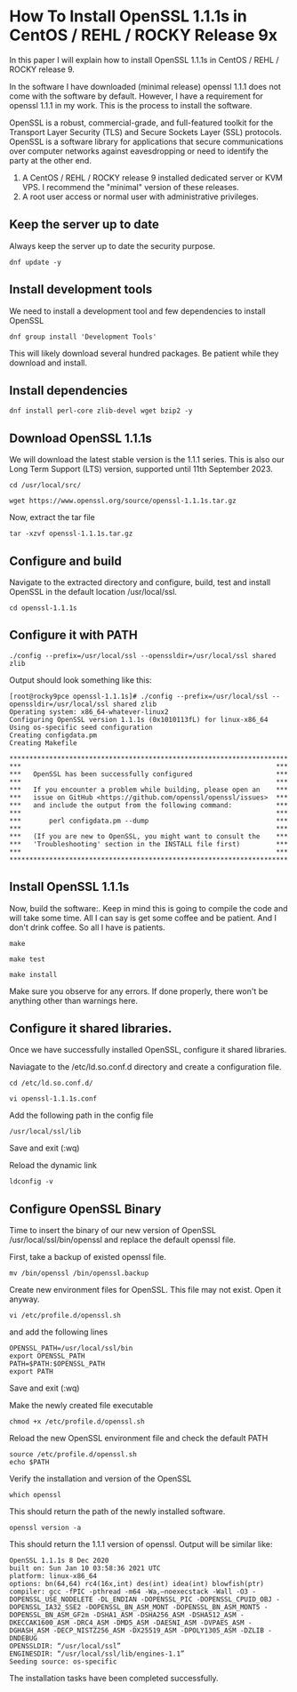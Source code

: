# How To Install OpenSSL 1.1.1s in CentOS / REHL / ROCKY Release 9x

In this paper I will explain how to install OpenSSL 1.1.1s in CentOS / REHL / ROCKY release 9.

In the software I have downloaded (minimal release) openssl 1.1.1 does not come with the software by default. However, I have a requirement for openssl 1.1.1 in my work. This is the process to install the software.

OpenSSL is a robust, commercial-grade, and full-featured toolkit for the Transport Layer Security (TLS) and Secure Sockets Layer (SSL) protocols. OpenSSL is a software library for applications that secure communications over computer networks against eavesdropping or need to identify the party at the other end.

1. A CentOS / REHL / ROCKY release 9 installed dedicated server or KVM VPS. I recommend the "minimal" version of these releases.
1. A root user access or normal user with administrative privileges.

## Keep the server up to date

Always keep the server up to date the security purpose.
```
dnf update -y
```
## Install development tools

We need to install a development tool and few dependencies to install OpenSSL
```
dnf group install 'Development Tools'
```
This will likely download several hundred packages. Be patient while they download and install.

## Install dependencies
```
dnf install perl-core zlib-devel wget bzip2 -y
```
## Download OpenSSL 1.1.1s

We will download the latest stable version is the 1.1.1 series. This is also our Long Term Support (LTS) version, supported until 11th September 2023.
```
cd /usr/local/src/
```
```
wget https://www.openssl.org/source/openssl-1.1.1s.tar.gz
```
Now, extract the tar file

```
tar -xzvf openssl-1.1.1s.tar.gz
```
## Configure and build

Navigate to the extracted directory and configure, build, test and install OpenSSL in the default location /usr/local/ssl.

```
cd openssl-1.1.1s
```

## Configure it with PATH
```
./config --prefix=/usr/local/ssl --openssldir=/usr/local/ssl shared zlib
```

Output should look something like this:

```
[root@rocky9pce openssl-1.1.1s]# ./config --prefix=/usr/local/ssl --openssldir=/usr/local/ssl shared zlib
Operating system: x86_64-whatever-linux2
Configuring OpenSSL version 1.1.1s (0x1010113fL) for linux-x86_64
Using os-specific seed configuration
Creating configdata.pm
Creating Makefile

**********************************************************************
***                                                                ***
***   OpenSSL has been successfully configured                     ***
***                                                                ***
***   If you encounter a problem while building, please open an    ***
***   issue on GitHub <https://github.com/openssl/openssl/issues>  ***
***   and include the output from the following command:           ***
***                                                                ***
***       perl configdata.pm --dump                                ***
***                                                                ***
***   (If you are new to OpenSSL, you might want to consult the    ***
***   'Troubleshooting' section in the INSTALL file first)         ***
***                                                                ***
**********************************************************************
```

## Install OpenSSL 1.1.1s

Now, build the software:. Keep in mind this is going to compile the code and will take some time. All I can say is get some coffee and be patient. And I don't drink coffee. So all I have is patients.

```
make
```
```
make test
```
```
make install
```
Make sure you observe for any errors. If done properly, there won't be anything other than warnings here.

## Configure it shared libraries.

Once we have successfully installed OpenSSL, configure it shared libraries.

Naviagate to the /etc/ld.so.conf.d directory and create a configuration file.

```
cd /etc/ld.so.conf.d/
```
```
vi openssl-1.1.1s.conf
```

Add the following path in the config file

    /usr/local/ssl/lib

Save and exit (:wq)

Reload the dynamic link

```
ldconfig -v
```

## Configure OpenSSL Binary

Time to insert the binary of our new version of OpenSSL /usr/local/ssl/bin/openssl and replace the default openssl file.

First, take a backup of existed openssl file.

```
mv /bin/openssl /bin/openssl.backup
```

Create new environment files for OpenSSL. This file may not exist. Open it anyway.

```
vi /etc/profile.d/openssl.sh
```

and add the following lines

```
OPENSSL_PATH=/usr/local/ssl/bin
export OPENSSL_PATH
PATH=$PATH:$OPENSSL_PATH
export PATH
```

Save and exit (:wq)

Make the newly created file executable
```
chmod +x /etc/profile.d/openssl.sh
```
Reload the new OpenSSL environment file and check the default PATH
```
source /etc/profile.d/openssl.sh
echo $PATH
```

Verify the installation and version of the OpenSSL

```
which openssl
```
This should return the path of the newly installed software.
```
openssl version -a
```
This should return the 1.1.1 version of openssl. Output will be similar like:

```
OpenSSL 1.1.1s 8 Dec 2020
built on: Sun Jan 10 03:58:36 2021 UTC
platform: linux-x86_64
options: bn(64,64) rc4(16x,int) des(int) idea(int) blowfish(ptr)
compiler: gcc -fPIC -pthread -m64 -Wa,–noexecstack -Wall -O3 -DOPENSSL_USE_NODELETE -DL_ENDIAN -DOPENSSL_PIC -DOPENSSL_CPUID_OBJ -DOPENSSL_IA32_SSE2 -DOPENSSL_BN_ASM_MONT -DOPENSSL_BN_ASM_MONT5 -DOPENSSL_BN_ASM_GF2m -DSHA1_ASM -DSHA256_ASM -DSHA512_ASM -DKECCAK1600_ASM -DRC4_ASM -DMD5_ASM -DAESNI_ASM -DVPAES_ASM -DGHASH_ASM -DECP_NISTZ256_ASM -DX25519_ASM -DPOLY1305_ASM -DZLIB -DNDEBUG
OPENSSLDIR: “/usr/local/ssl”
ENGINESDIR: “/usr/local/ssl/lib/engines-1.1”
Seeding source: os-specific
```

The installation tasks have been completed successfully.